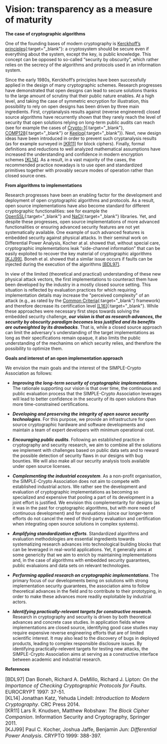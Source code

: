 # Vision: transparency as a measure of maturity

**The case of cryptographic algorithms**

One of the founding bases of modern cryptography is [Kerckhoff’s principles](https://en.wikipedia.org/wiki/Kerckhoffs_principle){:target="_blank"}: 
a cryptosystem should be secure even if everything about the system, except the key, 
is public knowledge. This concept can be opposed to so-called “security by obscurity”, 
which rather relies on the secrecy of the algorithms and protocols used
in an information system.

Since the early 1980s, Kerckhoff’s principles have been successfully
applied in the design of many cryptographic schemes. Research progresses have demonstrated that 
open designs can lead to secure solutions thanks to the large amount of scrutiny
that their public nature enables.
At a high level, and taking the case of symmetric encryption for illustration, 
this possibility to rely on open designs has been driven by three main ingredients.
First, cryptanalysis results against (reverse engineered) closed source algorithms
have recurrently shown that they rarely reach the level of security that open 
solutions relying on long-term public audits can reach (see for example the cases of
[Crypto-1](https://en.wikipedia.org/wiki/Crypto-1){:target="_blank"}, [COMP128](https://en.wikipedia.org/wiki/COMP128){:target="_blank"} 
or [Keeloq](https://en.wikipedia.org/wiki/KeeLoq){:target="_blank"}).
Next, new design ideas have been introduced in order to prevent such cryptanalysis results (as for example
surveyed in [\[KR11\]](#KR11) for block ciphers). Finally, 
formal definitions and reductions to well analyzed mathematical assumptions have increased the 
understanding and confidence in modern encryption schemes [\[KL14\]](#KL14). As a result, in a vast 
majority of the cases, the recommended practice nowadays is to use open and standardized 
primitives together with provably secure modes of operation rather than closed source ones. 

**From algorithms to implementations**

Research progresses have been an enabling factor for the development and deployment of open cryptographic 
algorithms and protocols. As a result, open source implementations have also become standard for 
different cryptographic functionalities: see for example the [OpenSSL](https://en.wikipedia.org/wiki/OpenSSL){:target="_blank"} 
and [NaCl](https://en.wikipedia.org/wiki/NaCl_(software)){:target="_blank"} libraries.
Yet, and despite these progresses, open source implementations of more advanced functionalities
or ensuring advanced security features are not yet systematically available.
One example of such advanced features is embedded security against physical attacks. 
In their seminal work on Differential Power Analysis, Kocher at al. showed that, without special care, cryptographic implementations 
leak "side-channel information" that can be easily exploited to recover the key material of 
cryptographic algorithms [\[KJJ99\]](#KJJ99). Boneh et al. showed that a similar issue occurs 
if faults can be injected during the execution of the algorithms [\[BDL97\]](#BDL97). 

In view of the limited (theoretical and practical) understanding of these new physical attack 
vectors, the first implementations to counteract them have been developed by the industry in a 
mostly closed source setting. This situation is reflected by evaluation practices 
for which requiring implementation details may increase the "perceived complexity" of an
attack (e.g., as rated by the [Common Criteria](https://www.commoncriteriaportal.org/){:target="_blank"} framework) 
and therefore decrease its certification 
level [\[L16\]](/pdfs/Lomne_16.pdf){:target="_blank"}.
While these approaches were necessary first steps towards solving
the embedded security challenge, <strong><em>our vision is that as research advances, the security 
by obscurity paradigm becomes less justified and its benefits are outweighted by its drawbacks</em></strong>. 
That is, while a closed source approach can limit the adversary's understanding of the target
implementations as long as their specifications remain opaque, it also limits the public
understanding of the mechanims on which security relies, and therefore the possibility to optimize them.

**Goals and interest of an open implementation approach**

We envision the main goals and the interest of the SIMPLE-Crypto Association as follows:

* <strong><em>Improving the long-term security of cryptographic implementations</em></strong>. The rationale 
supporting our vision is that over time, the continuous and public evaluation process that the SIMPLE-Crypto
Association leverages will lead to better confidence in the security of its open 
solutions than more time-constrained certifications.

* <strong><em>Developing and preserving the integrity of open source security technologies</em></strong>. For this purpose, we 
provide an infrastructure for open source cryptographic hardware and software 
developments and maintain a team of expert developers with minimum operational cost.

* <strong><em>Encouraging public audits</em></strong>. Following an established practice in cryptography and
security research, we aim to combine all the solutions we implement with challenges based on public data sets and to reward the 
possible detection of security flaws in our designs with bug bounties. We will also make all our security analysis
tools available under open source licenses.

* <strong><em>Complementing the industrial ecosystem</em></strong>. As a non-profit organisation, 
the SIMPLE-Crypto Association does not aim to compete with established industrial actors. 
We rather see the development and evaluation of cryptographic implementations as becoming 
so specialized and expensive that pooling a part of its development in a joint effort is justified.
We envision this complementarity for designs (as it was in the past for cryptographic algorithms, 
but with more need of continuous development) and for evaluations (since our longer-term efforts
do not cancel the need of third-party evaluation and certification when integrating open source
solutions in complex systems).

* <strong><em>Amplifying standardization efforts</em></strong>. Standardized algorithms
and evaluation methodologies are essential ingredients towards systematizing research advances into technological
building blocks that can be leveraged in real-world applications. Yet, it generally aims at some
genericity that we aim to enrich by maintaining implementations and, in the case of
algorithms with embedded security guarantees, public evaluaions and data sets on relevant
technologies.

* <strong><em>Performing applied research on cryptographic implementations</em></strong>. The primary focus of our developments
being on solutions with strong implementation security guarantees, the association aims to follow theoretical
advances in the field and to contribute to their prototyping, in order to make these advances more readily
exploitable by industrial actors.

* <strong><em>Identifying practically-relevant targets for constructive research.</em></strong>
Research in cryptography and security is driven by both theoretical advances and concrete case studies.
In application fields where implementations are closed source,
identifying good case studies may require expensive reverse engineering efforts that are 
of limited scientific interest. It may also lead to the discovery of bugs in deployed products,
leading to complex responsible disclosure issues. By identifying practically-relevent
targets for testing new attacks, the SIMPLE-Crypto Association aims at serving as a
constructive interface between academic and industrial research.

**References**

<font size="3">
<a name="BDL97">[BDL97]</a> Dan Boneh, Richard A. DeMillo, Richard J. Lipton: <em>On the Importance of Checking Cryptographic Protocols for Faults</em>. EUROCRYPT 1997: 37-51.<br>
<a name="KL14">[KL14]</a> Jonathan Katz, Yehuda Lindell: <em>Introduction to Modern Cryptography</em>. CRC Press 2014.<br>
<a name="KR11">[KR11]</a> Lars R. Knudsen, Matthew Robshaw: <em>The Block Cipher Companion</em>. Information Security and Cryptography, Springer 2011.<br>
<a name="KJJ99">[KJJ99]</a> Paul C. Kocher, Joshua Jaffe, Benjamin Jun: <em>Differential Power Analysis</em>. CRYPTO 1999: 388-397.
</font>
